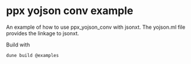 # ppx yojson conv example

An example of how to use ppx\_yojson\_conv with jsonxt. The yojson.ml
file provides the linkage to jsonxt.

Build with
```
dune build @examples
```
